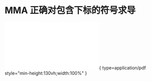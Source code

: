 # MMA 正确对包含下标的符号求导

![](./symbolize_semicolon_explain.pdf){ type=application/pdf style="min-height:130vh;width:100%" }
<!--stackedit_data:
eyJoaXN0b3J5IjpbLTg0OTE4NjUyMV19
-->